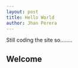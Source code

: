 ```yaml
---
layout: post
title: Hello World
author: Jhan Perera
---
```


Still coding the site so........

## Welcome
